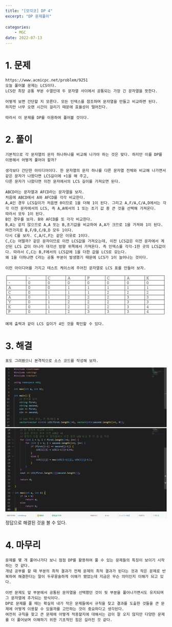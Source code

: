 ```yaml
---
title: "[모각코] DP 4"
excerpt: "DP 문제풀이"

categories:
    - MGC
date: 2022-07-13
---
```


# 1. 문제

    https://www.acmicpc.net/problem/9251
    오늘 풀어볼 문제는 LCS이다.
    LCS란 최장 공통 부분 수열인데 두 문자열 사이에서 공통되는 가장 긴 문자열을 뜻한다.

    어떻게 보면 간단할 지 모른다. 모든 인덱스를 참조하며 문자열을 만들고 비교하면 된다.
    하지만 너무 오랜 시간이 걸리기 때문에 효율성이 떨어진다.

    따라서 이 문제를 DP를 이용하여 풀어볼 것이다.

# 2. 풀이

    기본적으로 각 문자열의 문자 하나하나를 비교해 나가야 하는 것은 맞다. 하지만 이를 DP를 이용해서 어떻게 풀어야 할까?

    생각보다 간단한 아이디어이다. 한 문자열의 문자 하나를 다른 문자열 전체와 비교해 나가면서 같은 문자가 나왔다면 LCS길이에 +1을 해 주고,
    다른 문자가 나왔다면 이전 문자에서의 LCS 길이를 가져오면 된다.

    ABCD라는 문자열과 AFCD라는 문자열을 보자.
    처음에 ABCD에서 A와 AFCD를 각각 비교한다.
    A,A인 경우 LCS길이가 처음엔 0이므로 1을 더해 1이 된다. 그리고 A,F/A,C/A,D에서는 각각 이전 문자에서의 LCS, 즉 A,A에서의 1 또는 초기 값 중 큰 것을 선택해 가져온다.
    따라서 모두 1이 된다.
    B인 경우를 보자. B와 AFCD를 또 각각 비교한다.
    B,A는 같지 않으므로 A,A 또는 B,초기값을 비교하여 A,A가 크므로 1을 가져와 1이 된다.
    마찬가지로 B,F/B,C/B,D 모두 1이다.
    다시 C를 보자. C,A/C,F는 같은 이유로 1이다.
    C,C는 어떨까? 같은 문자이므로 이전 LCS값을 가져오는데, 이전 LCS값은 이전 문자에서 계산된 LCS 값이 아니라 대각선 방향 위쪽에서 가져온다. 즉 인덱스를 각각-1한 곳의 LCS값이다. 따라서 C,C는 B,F에서의 LCS값에 1을 더한 값을 LCS로 갖는다.
    왜 1을 더하냐면 C라는 공통 부분이 발생했기 때문에 LCS가 1이 늘어나는 것이다.

    이런 아이디어를 가지고 테스트 케이스에 주어진 문자열로 LCS 표를 만들어 보자.

![LCS테이블](/img/DP4-4.JPG)

    예제 출력과 같이 LCS 길이가 4인 것을 확인할 수 있다.

# 3. 해결

    표도 그려봤으니 본격적으로 소스 코드를 작성해 보자.

![LCScode1](/img/DP4-1.JPG)
![LCScode2](/img/DP4-2.JPG)
![result](/img/DP4-3.JPG)
정답으로 해결된 것을 볼 수 있다.


# 4. 마무리

    문제를 몇 개 풀어나가다 보니 점점 DP를 활용하여 풀 수 있는 문제들의 특징이 보이기 시작하는 것 같다.
    개념 공부를 할 때 부분의 최적 결과가 전체 문제의 최적 결과가 된다는 것과 작은 문제로 반복하여 해결한다는 말이 두루뭉술하게 이해가 됐었는데 지금은 무슨 의미인지 이해가 되고 있다.

    이번 문제도 앞 부분에서 공통된 문자열을 선택했던 것이 뒷 부분을 풀어나가면서도 유지되며 그 문자열에 추가되는 방식이다.
    DP로 문제를 풀 때는 확실히 내가 작은 문제들에서 규칙을 찾고 결과를 도출한 것들을 큰 문제에 어떻게 이용할 수 있을까를 고민하는 것이 중요하다고 생각된다.
    여전히 규칙을 찾고 큰 문제에 어떻게 적용할지에 대해서는 감이 잘 오지 않지만 다양한 문제를 더 풀어보며 이해하기 위한 기초적인 힘은 길러진 것 같다.